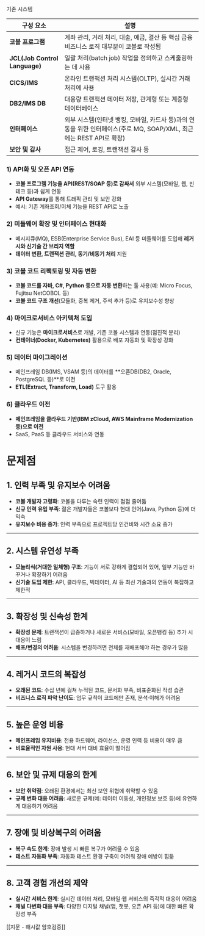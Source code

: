
기존 시스템

| 구성 요소                         | 설명                                                                            |
| ----------------------------- | ----------------------------------------------------------------------------- |
| **코볼 프로그램**                   | 계좌 관리, 거래 처리, 대출, 예금, 결산 등 핵심 금융 비즈니스 로직 대부분이 코볼로 작성됨                         |
| **JCL(Job Control Language)** | 일괄 처리(batch job) 작업을 정의하고 스케줄링하는 데 사용                                         |
| **CICS/IMS**                  | 온라인 트랜잭션 처리 시스템(OLTP), 실시간 거래 처리에 사용                                          |
| **DB2/IMS DB**                | 대용량 트랜잭션 데이터 저장, 관계형 또는 계층형 데이터베이스                                            |
| **인터페이스**                     | 외부 시스템(인터넷 뱅킹, 모바일, 카드사 등)과의 연동을 위한 인터페이스(주로 MQ, SOAP/XML, 최근에는 REST API로 확장) |
| **보안 및 감사**                   | 접근 제어, 로깅, 트랜잭션 감사 등                                                          |
### 1) **API화 및 오픈 API 연동**

- **코볼 프로그램 기능을 API(REST/SOAP 등)로 감싸서** 외부 시스템(모바일, 웹, 핀테크 등)과 쉽게 연동
- **API Gateway**를 통해 트래픽 관리 및 보안 강화
- 예시: 기존 계좌조회/이체 기능을 REST API로 노출

### 2) **미들웨어 확장 및 인터페이스 현대화**

- 메시지큐(MQ), ESB(Enterprise Service Bus), EAI 등 미들웨어를 도입해 **레거시와 신기술 간 브리지 역할**
- **데이터 변환, 트랜잭션 관리, 동기/비동기 처리** 지원

### 3) **코볼 코드 리팩토링 및 자동 변환**

- **코볼 코드를 자바, C#, Python 등으로 자동 변환**하는 툴 사용(예: Micro Focus, Fujitsu NetCOBOL 등)
- **코볼 코드 구조 개선**(모듈화, 중복 제거, 주석 추가 등)로 유지보수성 향상

### 4) **마이크로서비스 아키텍처 도입**

- 신규 기능은 **마이크로서비스**로 개발, 기존 코볼 시스템과 연동(점진적 분리)
- **컨테이너(Docker, Kubernetes)** 활용으로 배포 자동화 및 확장성 강화

### 5) **데이터 마이그레이션**

- 메인프레임 DB(IMS, VSAM 등)의 데이터를 **오픈DB(DB2, Oracle, PostgreSQL 등)**로 이전
- **ETL(Extract, Transform, Load)** 도구 활용

### 6) **클라우드 이전**

- **메인프레임을 클라우드 기반(IBM zCloud, AWS Mainframe Modernization 등)으로 이전**
- SaaS, PaaS 등 클라우드 서비스와 연동


# 문제점
## 1. 인력 부족 및 유지보수 어려움

- **코볼 개발자 고령화**: 코볼을 다루는 숙련 인력이 점점 줄어듦
- **신규 인력 유입 부족**: 젊은 개발자들은 코볼보다 현대 언어(Java, Python 등)에 더 익숙
- **유지보수 비용 증가**: 인력 부족으로 프로젝트당 인건비와 시간 소요 증가

---

## 2. 시스템 유연성 부족

- **모놀리식(거대한 일체형) 구조**: 기능이 서로 강하게 결합되어 있어, 일부 기능만 바꾸거나 확장하기 어려움
- **신기술 도입 제한**: API, 클라우드, 빅데이터, AI 등 최신 기술과의 연동이 복잡하고 제한적

---

## 3. 확장성 및 신속성 한계

- **확장성 문제**: 트랜잭션이 급증하거나 새로운 서비스(모바일, 오픈뱅킹 등) 추가 시 대응이 느림
- **배포/변경의 어려움**: 시스템을 변경하려면 전체를 재배포해야 하는 경우가 많음

---

## 4. 레거시 코드의 복잡성

- **오래된 코드**: 수십 년에 걸쳐 누적된 코드, 문서화 부족, 비표준화된 작성 습관
- **비즈니스 로직 파악 난이도**: 업무 규칙이 코드에만 존재, 분석·이해가 어려움

---

## 5. 높은 운영 비용

- **메인프레임 유지비용**: 전용 하드웨어, 라이선스, 운영 인력 등 비용이 매우 큼
- **비효율적인 자원 사용**: 현대 서버 대비 효율이 떨어짐

---

## 6. 보안 및 규제 대응의 한계

- **보안 취약점**: 오래된 환경에서는 최신 보안 위협에 취약할 수 있음
- **규제 변화 대응 어려움**: 새로운 규제(예: 데이터 이동성, 개인정보 보호 등)에 유연하게 대응하기 어려움

---

## 7. 장애 및 비상복구의 어려움

- **복구 속도 한계**: 장애 발생 시 빠른 복구가 어려울 수 있음
- **테스트 자동화 부족**: 자동화 테스트 환경 구축이 어려워 장애 예방이 힘듦

---

## 8. 고객 경험 개선의 제약

- **실시간 서비스 한계**: 실시간 데이터 처리, 모바일·웹 서비스의 즉각적 대응이 어려움
- **채널 다변화 대응 부족**: 다양한 디지털 채널(앱, 챗봇, 오픈 API 등)에 대한 빠른 확장성 부족


[[지문 - 해시값 암호검증]]
